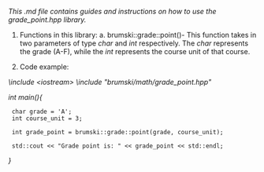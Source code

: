 
_This .md file contains guides and instructions on how to use the grade_point.hpp library._

1. Functions in this library:
   a. brumski::grade::point()- This function takes in two parameters of type *char* and *int* respectively. The *char* represents the grade (A-F), while the *int* represents the course unit of that course.

2. Code example:

*\include \<iostream>*
*\include "brumski/math/grade_point.hpp"*

*int main(){*

     char grade = 'A';
     int course_unit = 3;
    
     int grade_point = brumski::grade::point(grade, course_unit);

     std::cout << "Grade point is: " << grade_point << std::endl;

*}*
